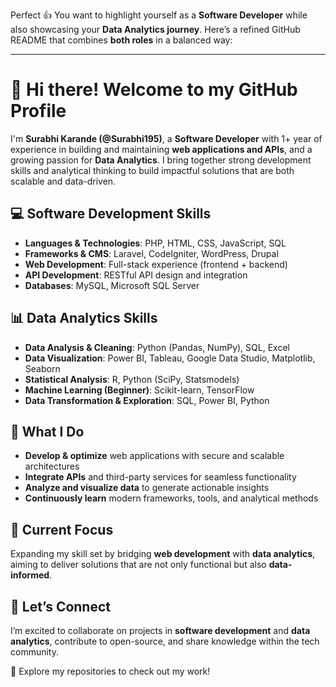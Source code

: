 Perfect 👍 You want to highlight yourself as a **Software Developer** while also showcasing your **Data Analytics journey**. Here’s a refined GitHub README that combines **both roles** in a balanced way:

---

# 👋 Hi there! Welcome to my GitHub Profile

I'm **Surabhi Karande (@Surabhi195)**, a **Software Developer** with 1+ year of experience in building and maintaining **web applications and APIs**, and a growing passion for **Data Analytics**. I bring together strong development skills and analytical thinking to build impactful solutions that are both scalable and data-driven.

## 💻 **Software Development Skills**

* **Languages & Technologies**: PHP, HTML, CSS, JavaScript, SQL
* **Frameworks & CMS**: Laravel, CodeIgniter, WordPress, Drupal
* **Web Development**: Full-stack experience (frontend + backend)
* **API Development**: RESTful API design and integration
* **Databases**: MySQL, Microsoft SQL Server

## 📊 **Data Analytics Skills**

* **Data Analysis & Cleaning**: Python (Pandas, NumPy), SQL, Excel
* **Data Visualization**: Power BI, Tableau, Google Data Studio, Matplotlib, Seaborn
* **Statistical Analysis**: R, Python (SciPy, Statsmodels)
* **Machine Learning (Beginner)**: Scikit-learn, TensorFlow
* **Data Transformation & Exploration**: SQL, Power BI, Python

## 🚀 **What I Do**

* **Develop & optimize** web applications with secure and scalable architectures
* **Integrate APIs** and third-party services for seamless functionality
* **Analyze and visualize data** to generate actionable insights
* **Continuously learn** modern frameworks, tools, and analytical methods

## 🌱 **Current Focus**

Expanding my skill set by bridging **web development** with **data analytics**, aiming to deliver solutions that are not only functional but also **data-informed**.

## 🤝 **Let’s Connect**

I’m excited to collaborate on projects in **software development** and **data analytics**, contribute to open-source, and share knowledge within the tech community.

📌 Explore my repositories to check out my work!

